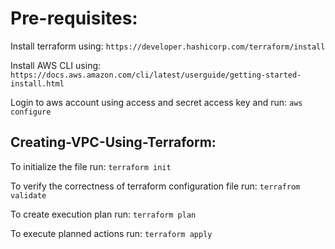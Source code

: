 # Pre-requisites: 

Install terraform using: `https://developer.hashicorp.com/terraform/install`

Install AWS CLI using: `https://docs.aws.amazon.com/cli/latest/userguide/getting-started-install.html`

Login to aws account using access and secret access key and run: `aws configure`

## Creating-VPC-Using-Terraform:

To initialize the file run: `terraform init`

To verify the correctness of terraform configuration file run: `terrafrom validate`

To create execution plan run: `terraform plan`

To execute planned actions run: `terraform apply`
